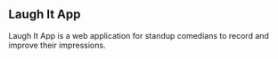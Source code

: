 ## Laugh It App

Laugh It App is a web application for standup comedians to record and improve their impressions.

